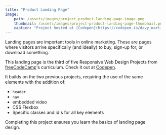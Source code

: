 ```yaml
---
title: "Product Landing Page"
image:
    path: /assets/images/project-product-landing-page-image.png
    thumbnail: /assets/images/project-product-landing-page-thumbnail.png
    caption: "Project hosted at [Codepen](https://codepen.io/davy_martinez/pen/PXjoam)"
---
```

Landing pages are important tools in online marketing. These are pages where visitors arrive specifically (and ideally) to buy, sign-up for, or download something.

This landing page is the third of five Responsive Web Design Projects from [freeCodeCamp](https://learn.freecodecamp.org/)'s curriculum. Check it out at [Codepen](https://codepen.io/davy_martinez/pen/PXjoam).

It builds on the two previous projects, requiring the use of the same elements with the addition of:

* `header`
* `nav`
* embedded video
* CSS Flexbox
* Specific classes and id's for all key elements

Completing this project ensures you learn the basics of landing page design.